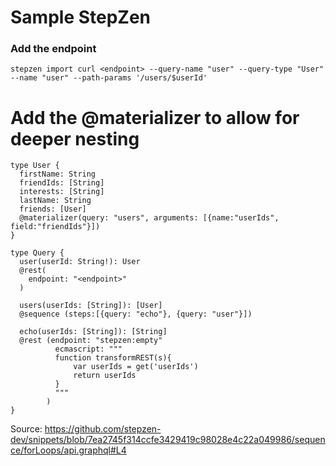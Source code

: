 # Sample StepZen

### Add the endpoint
```
stepzen import curl <endpoint> --query-name "user" --query-type "User" --name "user" --path-params '/users/$userId'
```

# Add the @materializer to allow for deeper nesting
```
type User {
  firstName: String
  friendIds: [String]
  interests: [String]
  lastName: String
  friends: [User]
  @materializer(query: "users", arguments: [{name:"userIds", field:"friendIds"}])
}

type Query {
  user(userId: String!): User
  @rest(
    endpoint: "<endpoint>"
  )

  users(userIds: [String]): [User]
  @sequence (steps:[{query: "echo"}, {query: "user"}])

  echo(userIds: [String]): [String]
  @rest (endpoint: "stepzen:empty"
          ecmascript: """
          function transformREST(s){
              var userIds = get('userIds')
              return userIds
          }
          """
        )
}
```

Source: https://github.com/stepzen-dev/snippets/blob/7ea2745f314ccfe3429419c98028e4c22a049986/sequence/forLoops/api.graphql#L4